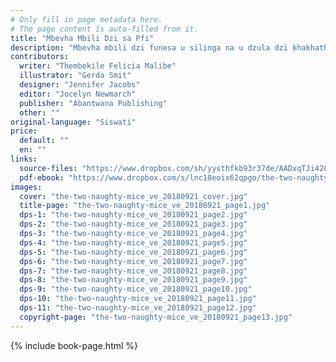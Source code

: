 ```yaml
---
# Only fill in page metadata here.
# The page content is auto-filled from it.
title: "Mbevha Mbili Dzi sa Pfi"
description: "Mbevha mbili dzi funesa u silinga na u dzula dzi khakhathini. Zwi nga vha zwi tshi khou ya u silinga ngafhi?"
contributors:
  writer: "Thembekile Felicia Malibe"
  illustrator: "Gerda Smit"
  designer: "Jennifer Jacobs"
  editor: "Jocelyn Newmarch"
  publisher: "Abantwana Publishing"
  other: ""
original-language: "Siswati"
price:
  default: ""
  en: ""
links:
  source-files: "https://www.dropbox.com/sh/yysthfkb93r37de/AADxqTJi4285WTKWpWRua0Pda?dl=0"
  pdf-ebook: "https://www.dropbox.com/s/lnc18eoix62qpgo/the-two-naughty-mice_ve_20180921.pdf?dl=0"
images:
  cover: "the-two-naughty-mice_ve_20180921_cover.jpg"
  title-page: "the-two-naughty-mice_ve_20180921_page1.jpg"
  dps-1: "the-two-naughty-mice_ve_20180921_page2.jpg"
  dps-2: "the-two-naughty-mice_ve_20180921_page3.jpg"
  dps-3: "the-two-naughty-mice_ve_20180921_page4.jpg"
  dps-4: "the-two-naughty-mice_ve_20180921_page5.jpg"
  dps-5: "the-two-naughty-mice_ve_20180921_page6.jpg"
  dps-6: "the-two-naughty-mice_ve_20180921_page7.jpg"
  dps-7: "the-two-naughty-mice_ve_20180921_page8.jpg"
  dps-8: "the-two-naughty-mice_ve_20180921_page9.jpg"
  dps-9: "the-two-naughty-mice_ve_20180921_page10.jpg"
  dps-10: "the-two-naughty-mice_ve_20180921_page11.jpg"
  dps-11: "the-two-naughty-mice_ve_20180921_page12.jpg"
  copyright-page: "the-two-naughty-mice_ve_20180921_page13.jpg"
---
```


{% include book-page.html %}


